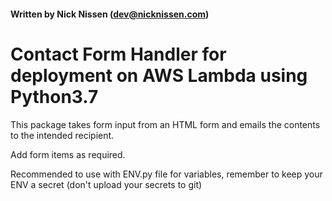 #### Written by Nick Nissen (dev@nicknissen.com)

# Contact Form Handler for deployment on AWS Lambda using Python3.7

This package takes form input from an HTML form and emails the contents to the intended recipient.

Add form items as required.

Recommended to use with ENV.py file for variables, remember to keep your ENV a secret (don't upload your secrets to git)
